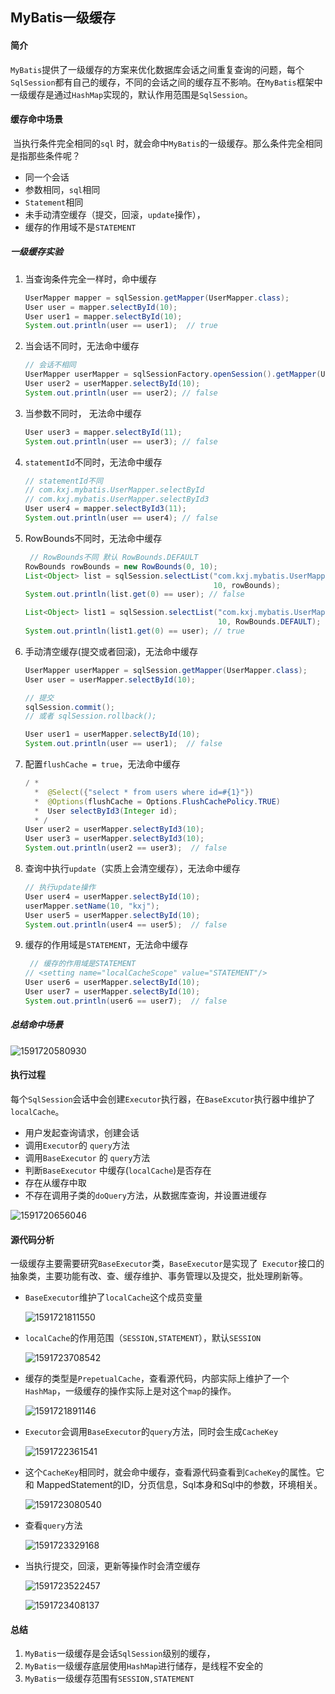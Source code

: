 ## MyBatis一级缓存

#### 简介

​	`MyBatis`提供了一级缓存的方案来优化数据库会话之间重复查询的问题，每个`SqlSession`都有自己的缓存，不同的会话之间的缓存互不影响。在`MyBatis`框架中一级缓存是通过`HashMap`实现的，默认作用范围是`SqlSession`。

#### 缓存命中场景

​	当执行条件完全相同的`sql` 时，就会命中`MyBatis`的一级缓存。那么条件完全相同是指那些条件呢？

- 同一个会话
- 参数相同，`sql`相同
- `Statement`相同
- 未手动清空缓存（提交，回滚，`update`操作），
- 缓存的作用域不是`STATEMENT`

##### 一级缓存实验

1. 当查询条件完全一样时，命中缓存

   ```java
   UserMapper mapper = sqlSession.getMapper(UserMapper.class);
   User user = mapper.selectById(10);
   User user1 = mapper.selectById(10);
   System.out.println(user == user1);  // true
   ```

2. 当会话不同时，无法命中缓存

   ```java
   // 会话不相同
   UserMapper userMapper = sqlSessionFactory.openSession().getMapper(UserMapper.class);
   User user2 = userMapper.selectById(10);
   System.out.println(user == user2); // false
   ```

3. 当参数不同时， 无法命中缓存

   ```java
   User user3 = mapper.selectById(11);
   System.out.println(user == user3); // false
   ```

4. `statementId`不同时，无法命中缓存

   ```java
   // statementId不同
   // com.kxj.mybatis.UserMapper.selectById
   // com.kxj.mybatis.UserMapper.selectById3
   User user4 = mapper.selectById3(11);
   System.out.println(user == user4); // false
   ```

5. RowBounds不同时，无法命中缓存

   ```java
    // RowBounds不同 默认 RowBounds.DEFAULT
   RowBounds rowBounds = new RowBounds(0, 10);
   List<Object> list = sqlSession.selectList("com.kxj.mybatis.UserMapper.selectById",
                                             10, rowBounds);
   System.out.println(list.get(0) == user); // false
   
   List<Object> list1 = sqlSession.selectList("com.kxj.mybatis.UserMapper.selectById",
                                              10, RowBounds.DEFAULT);
   System.out.println(list1.get(0) == user); // true
   ```

6. 手动清空缓存(提交或者回滚)，无法命中缓存

   ```JAVA
   UserMapper userMapper = sqlSession.getMapper(UserMapper.class);
   User user = userMapper.selectById(10);
   
   // 提交
   sqlSession.commit();
   // 或者 sqlSession.rollback();
   
   User user1 = userMapper.selectById(10);
   System.out.println(user == user1);  // false
   ```

7. 配置`flushCache = true`，无法命中缓存

   ```java
   / * 
     *  @Select({"select * from users where id=#{1}"})
     *  @Options(flushCache = Options.FlushCachePolicy.TRUE)
     *  User selectById3(Integer id);
     * /
   User user2 = userMapper.selectById3(10);
   User user3 = userMapper.selectById3(10);
   System.out.println(user2 == user3);  // false
   ```

8. 查询中执行`update`（实质上会清空缓存），无法命中缓存

   ```java
   // 执行update操作
   User user4 = userMapper.selectById(10);
   userMapper.setName(10, "kxj");
   User user5 = userMapper.selectById(10);
   System.out.println(user4 == user5);  // false
   ```

9. 缓存的作用域是`STATEMENT`，无法命中缓存

   ```java
    // 缓存的作用域是STATEMENT
   // <setting name="localCacheScope" value="STATEMENT"/>
   User user6 = userMapper.selectById(10);
   User user7 = userMapper.selectById(10);
   System.out.println(user6 == user7);  // false
   ```

##### 总结命中场景

![1591720580930](E:\githubResp\SpringBoot-Demo\mybatis\src\main\resources\img\1591720580930.png)



#### 执行过程

​	每个`SqlSession`会话中会创建`Executor`执行器，在`BaseExcutor`执行器中维护了`localCache`。

- 用户发起查询请求，创建会话
- 调用`Executor`的 `query`方法
- 调用`BaseExecutor` 的 `query`方法
- 判断`BaseExecutor` 中缓存(`localCache`)是否存在
- 存在从缓存中取
- 不存在调用子类的`doQuery`方法，从数据库查询，并设置进缓存

![1591720656046](E:\githubResp\SpringBoot-Demo\mybatis\src\main\resources\img\1591720656046.png)

#### 源代码分析

​	一级缓存主要需要研究` BaseExecutor `类，` BaseExecutor `是实现了` Executor`接口的抽象类，主要功能有改、查、缓存维护、事务管理以及提交，批处理刷新等。

- `BaseExecutor`维护了`localCache`这个成员变量

  ![1591721811550](E:\githubResp\SpringBoot-Demo\mybatis\src\main\resources\img\1591721811550.png)

- `localCache`的作用范围（`SESSION,STATEMENT`），默认`SESSION`

  ![1591723708542](E:\githubResp\SpringBoot-Demo\mybatis\src\main\resources\img\1591723708542.png)

- 缓存的类型是`PrepetualCache`，查看源代码，内部实际上维护了一个`HashMap`，一级缓存的操作实际上是对这个`map`的操作。

  ![1591721891146](E:\githubResp\SpringBoot-Demo\mybatis\src\main\resources\img\1591721891146.png)

- `Executor`会调用`BaseExecutor`的`query`方法，同时会生成`CacheKey`

  ![1591722361541](E:\githubResp\SpringBoot-Demo\mybatis\src\main\resources\img\1591722361541.png)

- 这个`CacheKey`相同时，就会命中缓存，查看源代码查看到`CacheKey`的属性。它和 MappedStatement的ID，分页信息，Sql本身和Sql中的参数，环境相关。 

  ![1591723080540](E:\githubResp\SpringBoot-Demo\mybatis\src\main\resources\img\1591723080540.png)

- 查看`query`方法

  ![1591723329168](E:\githubResp\SpringBoot-Demo\mybatis\src\main\resources\img\1591723329168.png)

- 当执行提交，回滚，更新等操作时会清空缓存

  ![1591723522457](E:\githubResp\SpringBoot-Demo\mybatis\src\main\resources\img\1591723522457.png)

  ![1591723408137](E:\githubResp\SpringBoot-Demo\mybatis\src\main\resources\img\1591723408137.png)

#### 总结

1. `MyBatis`一级缓存是会话`SqlSession`级别的缓存，
2. `MyBatis`一级缓存底层使用`HashMap`进行储存，是线程不安全的
3. `MyBatis`一级缓存范围有`SESSION,STATEMENT`

